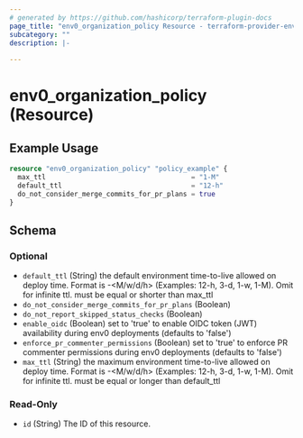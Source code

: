 ```yaml
---
# generated by https://github.com/hashicorp/terraform-plugin-docs
page_title: "env0_organization_policy Resource - terraform-provider-env0"
subcategory: ""
description: |-
  
---
```


# env0_organization_policy (Resource)



## Example Usage

```terraform
resource "env0_organization_policy" "policy_example" {
  max_ttl                                    = "1-M"
  default_ttl                                = "12-h"
  do_not_consider_merge_commits_for_pr_plans = true
}
```

<!-- schema generated by tfplugindocs -->
## Schema

### Optional

- `default_ttl` (String) the default environment time-to-live allowed on deploy time. Format is <number>-<M/w/d/h> (Examples: 12-h, 3-d, 1-w, 1-M). Omit for infinite ttl. must be equal or shorter than max_ttl
- `do_not_consider_merge_commits_for_pr_plans` (Boolean)
- `do_not_report_skipped_status_checks` (Boolean)
- `enable_oidc` (Boolean) set to 'true' to enable OIDC token (JWT) availability during env0 deployments (defaults to 'false')
- `enforce_pr_commenter_permissions` (Boolean) set to 'true' to enforce PR commenter permissions during env0 deployments (defaults to 'false')
- `max_ttl` (String) the maximum environment time-to-live allowed on deploy time. Format is <number>-<M/w/d/h> (Examples: 12-h, 3-d, 1-w, 1-M). Omit for infinite ttl. must be equal or longer than default_ttl

### Read-Only

- `id` (String) The ID of this resource.
